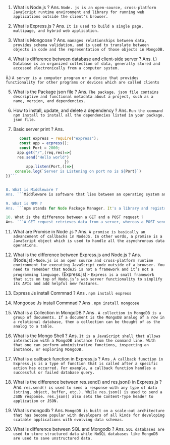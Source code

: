 1. What is Node.js ?
   Ans. `Node. js is an open-source, cross-platform JavaScript runtime environment and library for running web applications outside the client's browser.`

2. What is Express.js ?
   Ans. `It is used to build a single page, multipage, and hybrid web application.`

3. What is Mongoose ?
   Ans. `manages relationships between data, provides schema validation, and is used to translate between objects in code and the representation of those objects in MongoDB. `

4. What is difference between database and client-side server ?
   Ans. i.) `Database is an organized collection of data, generally stored and accessed electronically from a computer system. `

ii.) `A server is a computer program or a device that provides functionality for other programs or devices which are called clients`

5. What is the Package json file ?
   Ans. `The package. json file contains descriptive and functional metadata about a project, such as a name, version, and dependencies. `

6. How to install, update, and delete a dependency ?
   Ans. `Run the command npm install to install all the dependencies listed in your package. json file. `

7. Basic server print ?
   Ans.

````javascript
      const express = require("express");
      const app = ecpress();
      const Port = 2000;
     app.get("/",(req,res)=>{
     res.send("Hello world")
                          })
         app.listen(Port,()=>{
    console.log(`Server is Listening on port no is ${Port}`)
})```


8. What is Middleware ?
Ans. ```Middleware is software that lies between an operating system and the applications running on it. ```

9. What is NPM ?
Ans. ```npm stands for Node Package Manager. It's a library and registry for JavaScript software packages.```

10. What is the difference between a GET and a POST request ?
Ans. ```A GET request retrieves data from a server, whereas a POST sends data to a server. With a GET request, parameters get passed in the URL. With a POST request, parameters get passed in the request's body.```
````
11. What are Promise in Node .js ?
Ans. ```A promise is basically an advancement of callbacks in NodeJS. In other words, a promise is a JavaScript object which is used to handle all the asynchronous data operations.```

12. What is the difference between Express.js and Node.js ?
Ans. (Node.js):-```Node.js is an open source and cross-platform runtime environment for executing JavaScript code outside of a browser. You need to remember that NodeJS is not a framework and it’s not a programming language.```
(Express.js):- ```Express is a small framework that sits on top of Node.js’s web server functionality to simplify its APIs and add helpful new features. ```

13. Express Js install Commnad ?
Ans . ```npm install express```

14. Mongoose Js install Commnad ?
Ans . ```npm install mongoose```

15. What is a Collection in MongoDB ?
Ans . ```A collection in MongoDB is a group of documents. If a document is the MongoDB analog of a row in a relational database, then a collection can be thought of as the analog to a table.```

16. What is the Mongo Shell ?
Ans. ```It is a JavaScript shell that allows interaction with a MongoDB instance from the command line. With that one can perform administrative functions, inspecting an instance, or exploring MongoDB. ```

17. What is a callback function in Express.js ?
Ans . ```A callback function in Express.js is a type of function that is called after a specific action has occurred. For example, a callback function handles a successful or failed database query.```

18. What is the difference between res.send() and res.json() in Express.js ?
Ans. ```res.send() is used to send a response with any type of data (string, object, buffer, etc.). While res.json() is used to send a JSON response. res.json() also sets the Content-Type header to application or JSON.```

19. What is mongodb ?
Ans. ```MongoDB is built on a scale-out architecture that has become popular with developers of all kinds for developing scalable applications with evolving data schemas.```

20. What is difference between SQL and Mongodb ?
Ans. ```SQL databases are used to store structured data while NoSQL databases like MongoDB are used to save unstructured data.```
